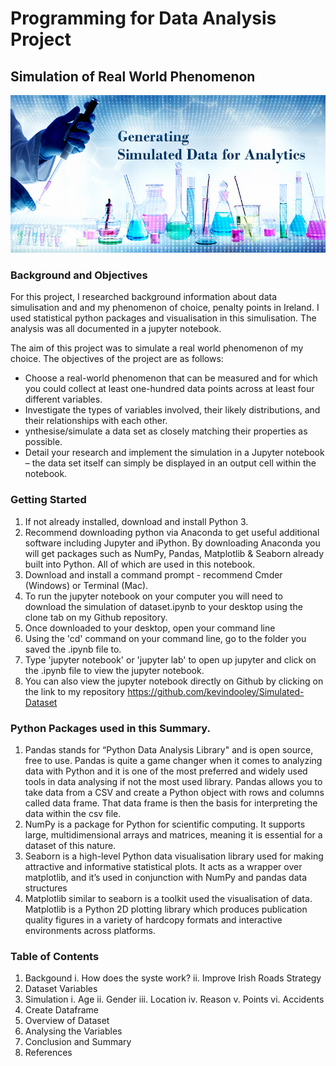 # Programming for Data Analysis Project
## Simulation of Real World Phenomenon

![](images/lab-data-simulation.png)


### Background and Objectives
For this project, I researched background information about data simulisation and and my phenomenon of choice, penalty points in Ireland. I used statistical python packages and visualisation in this simulisation. The analysis was all documented in a jupyter notebook.

The aim of this project was to simulate a real world phenomenon of my choice. The objectives of the project are as follows:

* Choose a real-world phenomenon that can be measured and for which you could collect at least one-hundred data points across at least four different variables.
* Investigate the types of variables involved, their likely distributions, and their relationships with each other.
* ynthesise/simulate a data set as closely matching their properties as possible.
* Detail your research and implement the simulation in a Jupyter notebook – the data set itself can simply be displayed in an output cell within the notebook. 


### Getting Started

1. If not already installed, download and install Python 3.
2. Recommend downloading python via Anaconda to get useful additional software including Jupyter and iPython. By downloading Anaconda you will get packages such as NumPy, Pandas, Matplotlib & Seaborn already built into Python. All of which are used in this notebook.
3. Download and install a command prompt - recommend Cmder (Windows) or Terminal (Mac).
4. To run the jupyter notebook on your computer you will need to download the simulation of dataset.ipynb to your desktop using the clone tab on my Github repository.
5. Once downloaded to your desktop, open your command line
6. Using the 'cd' command on your command line, go to the folder you saved the .ipynb file to.
7. Type 'jupyter notebook' or 'jupyter lab' to open up jupyter and click on the .ipynb file to view the jupyter notebook. 
8. You can also view the jupyter notebook directly on Github by clicking on the link to my repository https://github.com/kevindooley/Simulated-Dataset

### Python Packages used in this Summary.
1. Pandas stands for “Python Data Analysis Library" and is open source, free to use. Pandas is quite a game changer when it comes to analyzing data with Python and it is one of the most preferred and widely used tools in data analysing if not the most used library. Pandas allows you to take data from a CSV and create a Python object with rows and columns called data frame. That data frame is then the basis for interpreting the data within the csv file.
2. NumPy is a package for Python for scientific computing. It supports large, multidimensional arrays and matrices, meaning it is essential for a dataset of this nature.
3. Seaborn is a high-level Python data visualisation library used for making attractive and informative statistical plots. It acts as a wrapper over matplotlib, and it’s used in conjunction with NumPy and pandas data structures
4. Matplotlib similar to seaborn is a toolkit used the visualisation of data. Matplotlib is a Python 2D plotting library which produces publication quality figures in a variety of hardcopy formats and interactive environments across platforms.

### Table of Contents

1. Backgound
     i.  How does the syste work?
     ii. Improve Irish Roads Strategy
2. Dataset Variables
3. Simulation
     i.   Age
     ii.  Gender
     iii. Location
     iv.  Reason
     v.   Points
     vi. Accidents
4. Create Dataframe
5. Overview of Dataset
6. Analysing the  Variables
7. Conclusion and Summary
8. References
  
